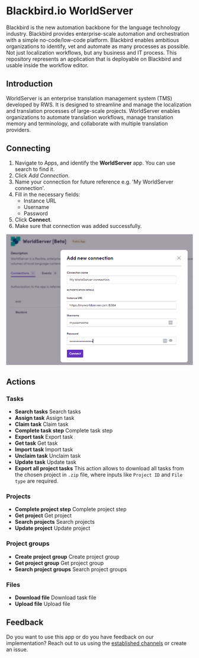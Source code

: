 # Blackbird.io WorldServer

Blackbird is the new automation backbone for the language technology industry. Blackbird provides enterprise-scale automation and orchestration with a simple no-code/low-code platform. Blackbird enables ambitious organizations to identify, vet and automate as many processes as possible. Not just localization workflows, but any business and IT process. This repository represents an application that is deployable on Blackbird and usable inside the workflow editor.

## Introduction

<!-- begin docs -->

WorldServer is an enterprise translation management system (TMS) developed by RWS. It is designed to streamline and manage the localization and translation processes of large-scale projects. WorldServer enables organizations to automate translation workflows, manage translation memory and terminology, and collaborate with multiple translation providers.

## Connecting

1. Navigate to Apps, and identify the **WorldServer** app. You can use search to find it.
2. Click _Add Connection_.
3. Name your connection for future reference e.g. 'My WorldServer connection'.
4. Fill in the necessary fields: 
	- Instance URL
	- Username
	- Password
5. Click **Connect**.
6. Make sure that connection was added successfully.

![connection](./image/README/connecting.png)

## Actions

### Tasks

- **Search tasks** Search tasks
- **Assign task** Assign task
- **Claim task** Claim task
- **Complete task step** Complete task step
- **Export task** Export task
- **Get task** Get task
- **Import task** Import task
- **Unclaim task** Unclaim task
- **Update task** Update task
- **Export all project tasks** This action allows to download all tasks from the chosen project in `.zip` file, where inputs like `Project ID` and `File type` are required.

### Projects

- **Complete project step** Complete project step
- **Get project** Get project
- **Search projects** Search projects
- **Update project** Update project

### Project groups

- **Create project group** Create project group
- **Get project group** Get project group
- **Search project groups** Search project groups

### Files

- **Download file** Download task file
- **Upload file** Upload file

## Feedback

Do you want to use this app or do you have feedback on our implementation? Reach out to us using the [established channels](https://www.blackbird.io/) or create an issue.

<!-- end docs -->
